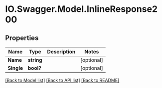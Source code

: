# IO.Swagger.Model.InlineResponse200
## Properties

Name | Type | Description | Notes
------------ | ------------- | ------------- | -------------
**Name** | **string** |  | [optional] 
**Single** | **bool?** |  | [optional] 

[[Back to Model list]](../README.md#documentation-for-models) [[Back to API list]](../README.md#documentation-for-api-endpoints) [[Back to README]](../README.md)

